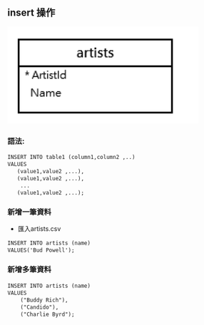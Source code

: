 ## insert 操作

![](./images/pic1.png)

### 語法:
```
INSERT INTO table1 (column1,column2 ,..)
VALUES 
   (value1,value2 ,...),
   (value1,value2 ,...),
    ...
   (value1,value2 ,...);
```

### 新增一筆資料

- 匯入artists.csv

```
INSERT INTO artists (name)
VALUES('Bud Powell');
```

### 新增多筆資料

```
INSERT INTO artists (name)
VALUES
	("Buddy Rich"),
	("Candido"),
	("Charlie Byrd");
```

